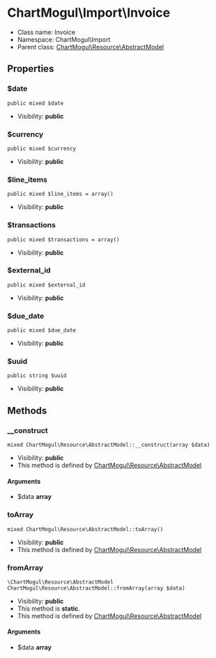 ChartMogul\Import\Invoice
===============






* Class name: Invoice
* Namespace: ChartMogul\Import
* Parent class: [ChartMogul\Resource\AbstractModel](ChartMogul-Resource-AbstractModel.md)





Properties
----------


### $date

    public mixed $date





* Visibility: **public**


### $currency

    public mixed $currency





* Visibility: **public**


### $line_items

    public mixed $line_items = array()





* Visibility: **public**


### $transactions

    public mixed $transactions = array()





* Visibility: **public**


### $external_id

    public mixed $external_id





* Visibility: **public**


### $due_date

    public mixed $due_date





* Visibility: **public**


### $uuid

    public string $uuid





* Visibility: **public**


Methods
-------


### __construct

    mixed ChartMogul\Resource\AbstractModel::__construct(array $data)





* Visibility: **public**
* This method is defined by [ChartMogul\Resource\AbstractModel](ChartMogul-Resource-AbstractModel.md)


#### Arguments
* $data **array**



### toArray

    mixed ChartMogul\Resource\AbstractModel::toArray()





* Visibility: **public**
* This method is defined by [ChartMogul\Resource\AbstractModel](ChartMogul-Resource-AbstractModel.md)




### fromArray

    \ChartMogul\Resource\AbstractModel ChartMogul\Resource\AbstractModel::fromArray(array $data)





* Visibility: **public**
* This method is **static**.
* This method is defined by [ChartMogul\Resource\AbstractModel](ChartMogul-Resource-AbstractModel.md)


#### Arguments
* $data **array**


